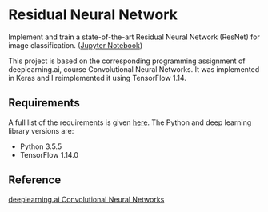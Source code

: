 # Residual Neural Network

Implement and train a state-of-the-art Residual Neural Network (ResNet) for image classification.
([Jupyter Notebook](https://nbviewer.jupyter.org/github/vgkortsas/CNNs_projects/blob/master/Residual_Neural_Network/Residual_Network.ipynb))

This project is based on the corresponding programming assignment of deeplearning.ai, course Convolutional Neural Networks. It was implemented in Keras and I reimplemented it using TensorFlow 1.14.

## Requirements
A full list of the requirements is given [here](https://github.com/vgkortsas/CNNs_projects/blob/master/Residual_Neural_Network/requirements.txt). The Python and deep learning library versions are:
- Python 3.5.5
- TensorFlow 1.14.0

## Reference
[deeplearning.ai Convolutional Neural Networks](https://www.coursera.org/learn/convolutional-neural-networks?specialization=deep-learning)